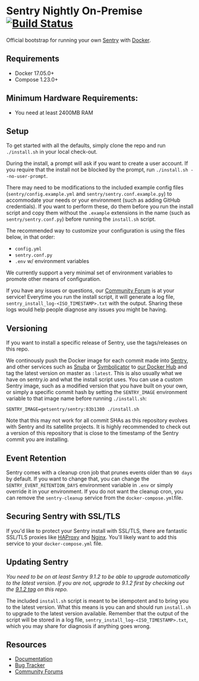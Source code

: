 # Sentry Nightly On-Premise [![Build Status][build-status-image]][build-status-url]

Official bootstrap for running your own [Sentry](https://sentry.io/) with [Docker](https://www.docker.com/).

## Requirements

 * Docker 17.05.0+
 * Compose 1.23.0+

## Minimum Hardware Requirements:

 * You need at least 2400MB RAM

## Setup

To get started with all the defaults, simply clone the repo and run `./install.sh` in your local check-out.

During the install, a prompt will ask if you want to create a user account. If you require that the install not be blocked by the prompt, run `./install.sh --no-user-prompt`.

There may need to be modifications to the included example config files (`sentry/config.example.yml` and `sentry/sentry.conf.example.py`) to accommodate your needs or your environment (such as adding GitHub credentials). If you want to perform these, do them before you run the install script and copy them without the `.example` extensions in the name (such as `sentry/sentry.conf.py`) before running the `install.sh` script.

The recommended way to customize your configuration is using the files below, in that order:

 * `config.yml`
 * `sentry.conf.py`
 * `.env` w/ environment variables

We currently support a very minimal set of environment variables to promote other means of configuration.

If you have any issues or questions, our [Community Forum](https://forum.sentry.io/c/on-premise) is at your service! Everytime you run the install script, it will generate a log file, `sentry_install_log-<ISO_TIMESTAMP>.txt` with the output. Sharing these logs would help people diagnose any issues you might be having.

## Versioning

If you want to install a specific release of Sentry, use the tags/releases on this repo.

We continously push the Docker image for each commit made into [Sentry](https://github.com/getsentry/sentry), and other services such as [Snuba](https://github.com/getsentry/snuba) or [Symbolicator](https://github.com/getsentry/symbolicator) to [our Docker Hub](https://hub.docker.com/u/getsentry) and tag the latest version on master as `:latest`. This is also usually what we have on sentry.io and what the install script uses. You can use a custom Sentry image, such as a modified version that you have built on your own, or simply a specific commit hash by setting the `SENTRY_IMAGE` environment variable to that image name before running `./install.sh`:

```shell
SENTRY_IMAGE=getsentry/sentry:83b1380 ./install.sh
```

Note that this may not work for all commit SHAs as this repository evolves with Sentry and its satellite projects. It is highly recommended to check out a version of this repository that is close to the timestamp of the Sentry commit you are installing.

## Event Retention

Sentry comes with a cleanup cron job that prunes events older than `90 days` by default. If you want to change that, you can change the `SENTRY_EVENT_RETENTION_DAYS` environment variable in `.env` or simply override it in your environment. If you do not want the cleanup cron, you can remove the `sentry-cleanup` service from the `docker-compose.yml`file.

## Securing Sentry with SSL/TLS

If you'd like to protect your Sentry install with SSL/TLS, there are
fantastic SSL/TLS proxies like [HAProxy](http://www.haproxy.org/)
and [Nginx](http://nginx.org/). You'll likely want to add this service to your `docker-compose.yml` file.

## Updating Sentry

_You need to be on at least Sentry 9.1.2 to be able to upgrade automatically to the latest version. If you are not, upgrade to 9.1.2 first by checking out the [9.1.2 tag](https://github.com/getsentry/onpremise/tree/9.1.2) on this repo._

The included `install.sh` script is meant to be idempotent and to bring you to the latest version. What this means is you can and should run `install.sh` to upgrade to the latest version available. Remember that the output of the script will be stored in a log file, `sentry_install_log-<ISO_TIMESTAMP>.txt`, which you may share for diagnosis if anything goes wrong.

## Resources

 * [Documentation](https://develop.sentry.dev/onpremise/)
 * [Bug Tracker](https://github.com/getsentry/onpremise/issues)
 * [Community Forums](https://forum.sentry.io/c/on-premise)


[build-status-image]: https://github.com/getsentry/onpremise/workflows/test/badge.svg
[build-status-url]: https://git.io/JUYkh
